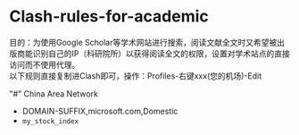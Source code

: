 # Clash-rules-for-academic

目的：为使用Google Scholar等学术网站进行搜索，阅读文献全文时又希望被出版商能识别自己的IP（科研院所）以获得阅读全文的权限，设置对学术站点的直接访问而不使用代理。<br>
以下规则直接复制进Clash即可，操作：Profiles-右键xxx(您的机场)-Edit<br>

"#" China Area Network
- DOMAIN-SUFFIX,microsoft.com,Domestic
- `my_stock_index`
